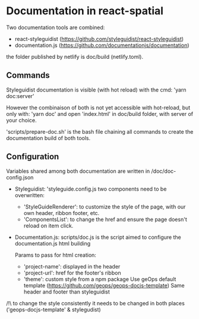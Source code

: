 # Documentation in react-spatial

Two documentation tools are combined:
- react-styleguidist (https://github.com/styleguidist/react-styleguidist)
- documentation.js (https://github.com/documentationjs/documentation)

the folder published by netlify is doc/build (netlify.toml).

## Commands

Styleguidist documentation is visible (with hot reload) with the cmd:
'yarn doc:server'

However the combinaison of both is not yet accessible with hot-reload, but only with:
'yarn doc' and open 'index.html' in doc/build folder, with server of your choice.

'scripts/prepare-doc.sh' is the bash file chaining all commands to create
the documentation build of both tools.

## Configuration

Variables shared among both documentation are written in /doc/doc-config.json

- Styleguidist: 'styleguide.config.js
    two components need to be overwritten:
    - 'StyleGuideRenderer': to customize the style of the page, with our own
        header, ribbon footer, etc.
    - 'ComponentsList': to change the href and ensure the page
        doesn't reload on item click.


- Documentation.js:
    scripts/doc.js is the script aimed to configure the documentation.js html building

    Params to pass for html creation:
    - 'project-name': displayed in the header
    - 'project-url': href for the footer's ribbon
    - 'theme': custom style from a npm package
        Use geOps default template (https://github.com/geops/geops-docjs-template)
        Same header and footer than styleguidist


/!\ to change the style consistently it needs to be changed
in both places ('geops-docjs-template' & stylegudist)


